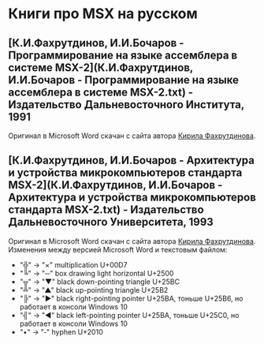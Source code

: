 ﻿Книги про MSX на русском
========================

## [К.И.Фахрутдинов, И.И.Бочаров - Программирование на языке ассемблера в системе MSX-2](К.И.Фахрутдинов, И.И.Бочаров - Программирование на языке ассемблера в системе MSX-2.txt) - Издательство Дальневосточного Института, 1991

Оригинал в Microsoft Word скачан с сайта автора [Кирила Фахрутдинова](http://www.kirfa.com/).

## [К.И.Фахрутдинов, И.И.Бочаров - Архитектура и устройства микрокомпьютеров стандарта MSX-2](К.И.Фахрутдинов, И.И.Бочаров - Архитектура и устройства микрокомпьютеров стандарта MSX-2.txt) - Издательство Дальневосточного Университета, 1993

Оригинал в Microsoft Word скачан с сайта автора [Кирила Фахрутдинова](http://www.kirfa.com/).
Изменения между версией Microsoft Word и текстовым файлом:

- "╬" -> "×" multiplication U+00D7
- "╚" -> "─" box drawing light horizontal U+2500
- "╦" -> "▼" black down-pointing triangle U+25BC
- "╩" -> "▲" black up-pointing triangle U+25B2
- "╠" -> "►" black right-pointing pointer U+25BA, тоньше U+25B6, но работает в консоли Windows 10
- "╣" -> "◄" black left-pointing pointer U+25BA, тоньше U+25C0, но работает в консоли Windows 10
- "•" -> "‐" hyphen U+2010
